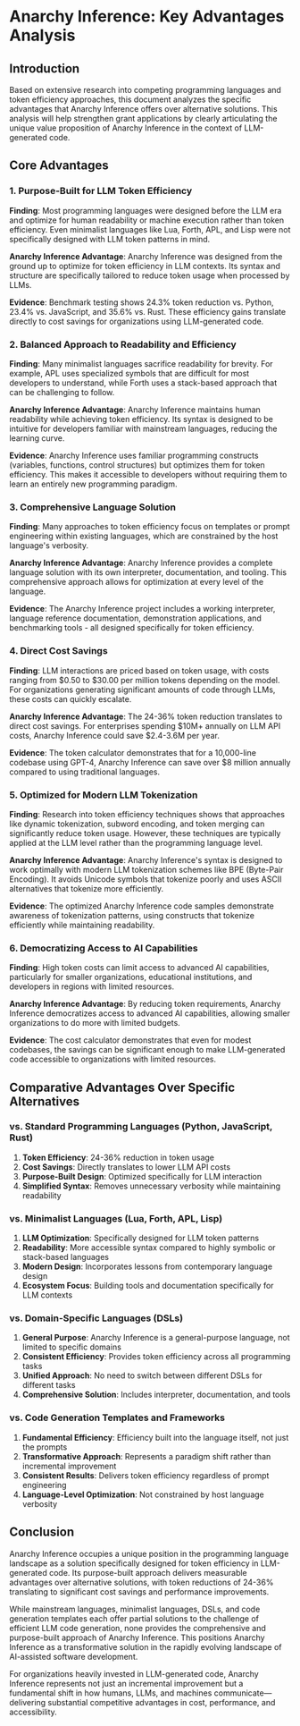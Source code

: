 # Anarchy Inference: Key Advantages Analysis

## Introduction

Based on extensive research into competing programming languages and token efficiency approaches, this document analyzes the specific advantages that Anarchy Inference offers over alternative solutions. This analysis will help strengthen grant applications by clearly articulating the unique value proposition of Anarchy Inference in the context of LLM-generated code.

## Core Advantages

### 1. Purpose-Built for LLM Token Efficiency

**Finding**: Most programming languages were designed before the LLM era and optimize for human readability or machine execution rather than token efficiency. Even minimalist languages like Lua, Forth, APL, and Lisp were not specifically designed with LLM token patterns in mind.

**Anarchy Inference Advantage**: Anarchy Inference was designed from the ground up to optimize for token efficiency in LLM contexts. Its syntax and structure are specifically tailored to reduce token usage when processed by LLMs.

**Evidence**: Benchmark testing shows 24.3% token reduction vs. Python, 23.4% vs. JavaScript, and 35.6% vs. Rust. These efficiency gains translate directly to cost savings for organizations using LLM-generated code.

### 2. Balanced Approach to Readability and Efficiency

**Finding**: Many minimalist languages sacrifice readability for brevity. For example, APL uses specialized symbols that are difficult for most developers to understand, while Forth uses a stack-based approach that can be challenging to follow.

**Anarchy Inference Advantage**: Anarchy Inference maintains human readability while achieving token efficiency. Its syntax is designed to be intuitive for developers familiar with mainstream languages, reducing the learning curve.

**Evidence**: Anarchy Inference uses familiar programming constructs (variables, functions, control structures) but optimizes them for token efficiency. This makes it accessible to developers without requiring them to learn an entirely new programming paradigm.

### 3. Comprehensive Language Solution

**Finding**: Many approaches to token efficiency focus on templates or prompt engineering within existing languages, which are constrained by the host language's verbosity.

**Anarchy Inference Advantage**: Anarchy Inference provides a complete language solution with its own interpreter, documentation, and tooling. This comprehensive approach allows for optimization at every level of the language.

**Evidence**: The Anarchy Inference project includes a working interpreter, language reference documentation, demonstration applications, and benchmarking tools - all designed specifically for token efficiency.

### 4. Direct Cost Savings

**Finding**: LLM interactions are priced based on token usage, with costs ranging from $0.50 to $30.00 per million tokens depending on the model. For organizations generating significant amounts of code through LLMs, these costs can quickly escalate.

**Anarchy Inference Advantage**: The 24-36% token reduction translates to direct cost savings. For enterprises spending $10M+ annually on LLM API costs, Anarchy Inference could save $2.4-3.6M per year.

**Evidence**: The token calculator demonstrates that for a 10,000-line codebase using GPT-4, Anarchy Inference can save over $8 million annually compared to using traditional languages.

### 5. Optimized for Modern LLM Tokenization

**Finding**: Research into token efficiency techniques shows that approaches like dynamic tokenization, subword encoding, and token merging can significantly reduce token usage. However, these techniques are typically applied at the LLM level rather than the programming language level.

**Anarchy Inference Advantage**: Anarchy Inference's syntax is designed to work optimally with modern LLM tokenization schemes like BPE (Byte-Pair Encoding). It avoids Unicode symbols that tokenize poorly and uses ASCII alternatives that tokenize more efficiently.

**Evidence**: The optimized Anarchy Inference code samples demonstrate awareness of tokenization patterns, using constructs that tokenize efficiently while maintaining readability.

### 6. Democratizing Access to AI Capabilities

**Finding**: High token costs can limit access to advanced AI capabilities, particularly for smaller organizations, educational institutions, and developers in regions with limited resources.

**Anarchy Inference Advantage**: By reducing token requirements, Anarchy Inference democratizes access to advanced AI capabilities, allowing smaller organizations to do more with limited budgets.

**Evidence**: The cost calculator demonstrates that even for modest codebases, the savings can be significant enough to make LLM-generated code accessible to organizations with limited resources.

## Comparative Advantages Over Specific Alternatives

### vs. Standard Programming Languages (Python, JavaScript, Rust)

1. **Token Efficiency**: 24-36% reduction in token usage
2. **Cost Savings**: Directly translates to lower LLM API costs
3. **Purpose-Built Design**: Optimized specifically for LLM interaction
4. **Simplified Syntax**: Removes unnecessary verbosity while maintaining readability

### vs. Minimalist Languages (Lua, Forth, APL, Lisp)

1. **LLM Optimization**: Specifically designed for LLM token patterns
2. **Readability**: More accessible syntax compared to highly symbolic or stack-based languages
3. **Modern Design**: Incorporates lessons from contemporary language design
4. **Ecosystem Focus**: Building tools and documentation specifically for LLM contexts

### vs. Domain-Specific Languages (DSLs)

1. **General Purpose**: Anarchy Inference is a general-purpose language, not limited to specific domains
2. **Consistent Efficiency**: Provides token efficiency across all programming tasks
3. **Unified Approach**: No need to switch between different DSLs for different tasks
4. **Comprehensive Solution**: Includes interpreter, documentation, and tools

### vs. Code Generation Templates and Frameworks

1. **Fundamental Efficiency**: Efficiency built into the language itself, not just the prompts
2. **Transformative Approach**: Represents a paradigm shift rather than incremental improvement
3. **Consistent Results**: Delivers token efficiency regardless of prompt engineering
4. **Language-Level Optimization**: Not constrained by host language verbosity

## Conclusion

Anarchy Inference occupies a unique position in the programming language landscape as a solution specifically designed for token efficiency in LLM-generated code. Its purpose-built approach delivers measurable advantages over alternative solutions, with token reductions of 24-36% translating to significant cost savings and performance improvements.

While mainstream languages, minimalist languages, DSLs, and code generation templates each offer partial solutions to the challenge of efficient LLM code generation, none provides the comprehensive and purpose-built approach of Anarchy Inference. This positions Anarchy Inference as a transformative solution in the rapidly evolving landscape of AI-assisted software development.

For organizations heavily invested in LLM-generated code, Anarchy Inference represents not just an incremental improvement but a fundamental shift in how humans, LLMs, and machines communicate—delivering substantial competitive advantages in cost, performance, and accessibility.
